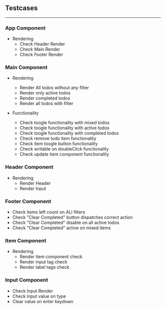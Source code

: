## Testcases

---

### App Component
- Rendering
  - Check Header Render
  - Check Main Render
  - Check Footer Render

### Main Component

- Rendering
  - Render All todos without any filter
  - Render only active todos
  - Render completed todos
  - Render all todos with filter
  
- Functionality
  - Check toogle functionality with mixed todos
  - Check toogle functionality with active todos
  - Check toogle functionality with completed todos
  - Check remove todo item functionality
  - Check item toogle button functionality
  - Check writable on doubleClick functionality
  - Check update item component functionality

### Header Component

- Rendering
  - Render Header
  - Render Input

### Footer Component

- Check items left count on ALl filters
- Check "Clear Completed" button dispatches correct action
- Check "Clear Completed" disable on all active todos
- Check "Clear Completed" active on mixed items

### Item Component

- Rendering
  - Render item component check
  - Render input tag check
  - Render label tage check

### Input Component
- Check Input Render
- Check input value on type
- Clear value on enter keydown